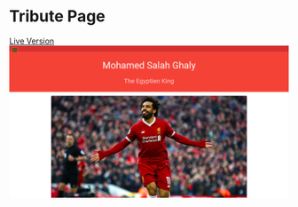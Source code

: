# Tribute Page

[Live Version](https://elarous.github.io/tribute_page_fcc/)
![Screenshot of the project](screenshot.png)
